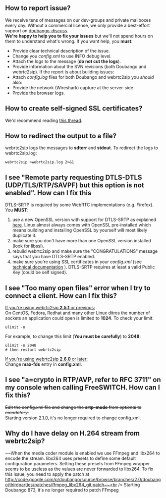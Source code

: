 

## How to report issue? ##
We receive tens of messages on our dev-groups and private mailboxes every day. Without a commercial license, we only provide a best-effort support on [doubango-discuss](https://groups.google.com/forum/#!forum/doubango). <br /> **We're happy to help you to fix your issues** but we'll not spend hours on them to understand what's wrong. If you want help, you **must**:
  * Provide clear technical description of the issue.
  * Change you _config.xml_ to use INFO debug level.
  * Attach the logs to the message (**do not cut the logs**).
  * Provide information about the SVN revisions (both Doubango and webrtc2sip).
If the report is about building issues:
  * Attach _config.log_ files for both Doubango and webrtc2sip
you _should_ also:
  * Provide the network (Wireshark) capture at the server-side
  * Provide the browser logs.

## How to create self-signed SSL certificates? ##
We'd recommend reading [this thread](https://groups.google.com/forum/#!topic/doubango/asAfP5ZCgdI).

## How to redirect the output to a file? ##
webrtc2sip logs the messages to **sdterr** and **stdout**. To redirect the logs to webrtc2sip.log:
```
webrtc2sip >webrtc2sip.log 2>&1
```

## I see "Remote party requesting DTLS-DTLS (UDP/TLS/RTP/SAVPF) but this option is not enabled". How can I fix this ##
DTLS-SRTP is required by some WebRTC implementations (e.g. Firefox). You <b>MUST</b>:
  1. use a new OpenSSL version with support for DTLS-SRTP as explained [here](Building_Source_v2_0#Building_OpenSSL.md). Linux almost always comes with OpenSSL pre-installed which means building and installing OpenSSL by yourself will most likely duplicate it.
  1. make sure you don't have more than one OpenSSL version installed (look for libssl).
  1. rebuild webrtc2sip and make sure the "CONGRATULATIONS" message says that you have DTLS-SRTP enabled.
  1. make sure you're using SSL certificates in your _config.xml_ (see [technical documentation](http://webrtc2sip.org/technical-guide-1.0.pdf) ). DTLS-SRTP requires at least a valid Public Key (could be self signed).

## I see "Too many open files" error when I try to connect a client. How can I fix this? ##
<u>If you're using webrtc2sip <b>2.5.1</b> or previous:</u> <br />
On CentOS, Fedora, Redhat and many other Linux ditros the number of sockets an application could open is limited to **1024**. To check your limit:
```
ulimit -n
```
For example, to change this limit (**You must be carefully**) to **2048**:
```
ulimit -n 2048
# then restart webrtc2sip
```
<u>If you're using webrtc2sip <b>2.6.0</b> or later:</u> <br />
Change **max-fds** entry in **config.xml**.

## I see "a=crypto in RTP/AVP, refer to RFC 3711" on my console when calling FreeSWITCH. How can I fix this? ##
~~Edit the config.xml file and change the **srtp-mode** from _optional_ to _mandatory_.~~ <br />
Starting version [2.1.0](http://code.google.com/p/webrtc2sip/wiki/ReleaseNotes#2.1.0), it's no longer required to change config.xml.

## Why do I have delay on H.264 stream from webrtc2sip? ##
~~When the media coder module is enabled we use FFmpeg and libx264 to encode the stream. libx264 uses presets to define some default configuration parameters. Setting these presets from FFmpeg wrapper seems to be useless as the values are never forwarded to libx264. To fix this issue, you need to apply the patch at http://code.google.com/p/doubango/source/browse/branches/2.0/doubango/thirdparties/patches/ffmpeg_libx264_git.patch~~<br />
Starting Doubango 873, it's no longer required to patch FFmpeg